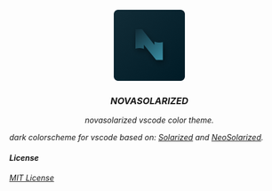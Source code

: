 <div align="center">

![image](images/logo.png)

<p align="center">

### <i>NOVASOLARIZED</i>

<i>novasolarized vscode color theme.</i>

</p>

</div>

<i>dark colorscheme for vscode based on:
[Solarized](https://ethanschoonover.com/solarized) and [NeoSolarized](https://github.com/overcache/NeoSolarized).
</i>

#### <i>License</i>

<i>[MIT License](LICENSE)</i>